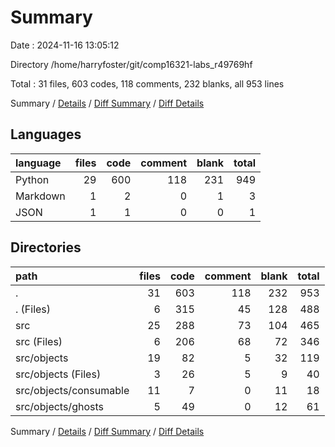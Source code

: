 # Summary

Date : 2024-11-16 13:05:12

Directory /home/harryfoster/git/comp16321-labs_r49769hf

Total : 31 files,  603 codes, 118 comments, 232 blanks, all 953 lines

Summary / [Details](details.md) / [Diff Summary](diff.md) / [Diff Details](diff-details.md)

## Languages
| language | files | code | comment | blank | total |
| :--- | ---: | ---: | ---: | ---: | ---: |
| Python | 29 | 600 | 118 | 231 | 949 |
| Markdown | 1 | 2 | 0 | 1 | 3 |
| JSON | 1 | 1 | 0 | 0 | 1 |

## Directories
| path | files | code | comment | blank | total |
| :--- | ---: | ---: | ---: | ---: | ---: |
| . | 31 | 603 | 118 | 232 | 953 |
| . (Files) | 6 | 315 | 45 | 128 | 488 |
| src | 25 | 288 | 73 | 104 | 465 |
| src (Files) | 6 | 206 | 68 | 72 | 346 |
| src/objects | 19 | 82 | 5 | 32 | 119 |
| src/objects (Files) | 3 | 26 | 5 | 9 | 40 |
| src/objects/consumable | 11 | 7 | 0 | 11 | 18 |
| src/objects/ghosts | 5 | 49 | 0 | 12 | 61 |

Summary / [Details](details.md) / [Diff Summary](diff.md) / [Diff Details](diff-details.md)